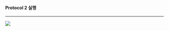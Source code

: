#### Protocol 2 실행
<hr>
<img src="https://github.com/user-attachments/assets/24423f59-aab3-412c-b793-bf5faf787fc2">
